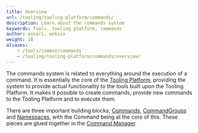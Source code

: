```yaml
---
title: Overview
url: /tooling/tooling-platform/commands/
description: Learn about the commands system
keywords: Tools, tooling platform, commands
author: einari, woksin
weight: 10
aliases:
    - /tools/common/commands
    - /tooling/tooling-platform/commands/overview/
---
```


The commands system is related to everything around the execution of a command. It is essentially the core of the [Tooling Platform](../), providing the system to provide actual functionality to the tools built upon the Tooling Platform.
It makes it possible to create commands, provide new commands to the Tooling Platform and to execute them.

There are three important building blocks; [Commands](./command), [CommandGroups](./command_group) and [Namespaces](./namespace), with the Command being at the core of this. These pieces are glued together in the [Command Manager](./command_manager).
